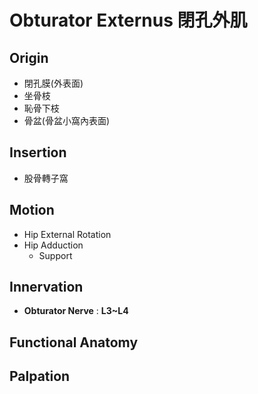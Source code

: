 # Obturator Externus 閉孔外肌
## Origin
* 閉孔膜(外表面)
* 坐骨枝
* 恥骨下枝
* 骨盆(骨盆小窩內表面)  

## Insertion
* 股骨轉子窩  

## Motion
* Hip External Rotation  
* Hip Adduction
	* Support  

## Innervation
* **Obturator Nerve** : **L3~L4**  

## Functional Anatomy
## Palpation